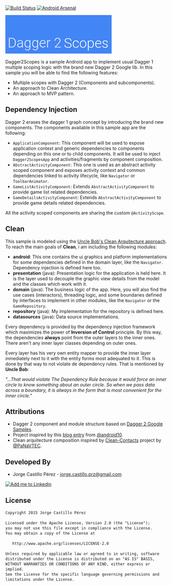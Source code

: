 [![Build Status](https://travis-ci.org/JorgeCastilloPrz/Dagger2Scopes.svg?branch=master)](https://travis-ci.org/JorgeCastilloPrz/Dagger2Scopes) [![Android Arsenal](https://img.shields.io/badge/Android%20Arsenal-Dagger2Scopes-brightgreen.svg?style=flat)](https://android-arsenal.com/details/3/1717)

![Dagger2Scopes image](/art/dagger2scopes.png?raw=true)

Dagger2Scopes is a sample Android app to implement usual Dagger 1 multiple scoping logic with the brand new Dagger 2 Google lib. In this sample you will be able to find
the following features:

* Multiple scopes with Dagger 2 (Components and subcomponents).
* An approach to Clean Architecture.
* An approach to MVP pattern.

Dependency Injection
--------------------
Dagger 2 erases the dagger 1 graph concept by introducing the brand new components. The components available in this sample app are the following:
* `ApplicationComponent`: This component will be used to expose application context and generic dependencies to components depending on this one or
to child components. It will be used to inject `Dagger2ScopesApp` and activities/fragments by component composition.
* `AbstractActivityComponent`: This one is used as an abstract activity scoped component and exposes activity context and common dependencies
linked to activity lifecycle, like `Navigator` or `ToolbarAnimator`.
* `GameListActivityComponent`: Extends `AbstractActivityComponent` to provide game list related dependencies.
* `GameDetailsActivityComponent`: Extends `AbstractActivityComponent` to provide game details related dependencies.

All the activity scoped components are sharing the custom `@ActivityScope`.

Clean
-----
This sample is modeled using the [Uncle Bob's Clean Arquitecture approach][clean-arquitecture-post]. To reach the main goals of **Clean**, i am including the
 following modules:

 * **android**: This one contains the ui graphics and platform implementations for some dependencies defined in the domain layer, like the `Navigator`.
 Dependency injection is defined here too.
 * **presentation** (java): Presentation logic for the application is held here. It is the layer used to decouple the graphic view details from the model and the
 classes which work with it.
 * **domain** (java): The business logic of the app. Here, you will also find the use cases (interactors), threading logic, and some boundaries defined by interfaces to implement in other
 modules, like the `Navigator` or the `GameRepository`.
 * **repository** (java): My implementation for the repository is defined here.
 * **datasources** (java): Data source implementations.

Every dependency is provided by the dependency injection framework which maximizes the power of **Inversion of Control** principle. By this way,
the dependencies **always** point from the outer layers to the inner ones. There aren't any inner layer classes depending on outer ones.

Every layer has his very own entity mapper to provide the inner layer inmediately next to it with the entity forms most adequated to it. This is done by
that way to not violate de dependency rules. That is mentioned by **Uncle Bob**:

*"...That would violate The Dependency Rule because it would force an inner circle to know something about an outer circle. So when we pass data across
a boundary, it is always in the form that is most convenient for the inner circle."*


Attributions
------------
* Dagger 2 component and module structure based on [Dagger 2 Google Samples][dagger2-samples].
* Project inspired by this [blog entry][fernando-cejas-blogentry] from [@android10][fernando-cejas-github].
* Clean arquitecture composition inspired by [Clean-Contacts][panavtec-clean-contacts] project by [@PaNaVTEC][panavtec-github].

Developed By
------------
* Jorge Castillo Pérez - <jorge.castillo.prz@gmail.com>

<a href="https://www.linkedin.com/in/jorgecastilloprz">
  <img alt="Add me to Linkedin" src="https://github.com/JorgeCastilloPrz/EasyMVP/blob/master/art/linkedin.png" />
</a>

License
-------

    Copyright 2015 Jorge Castillo Pérez

    Licensed under the Apache License, Version 2.0 (the "License");
    you may not use this file except in compliance with the License.
    You may obtain a copy of the License at

       http://www.apache.org/licenses/LICENSE-2.0

    Unless required by applicable law or agreed to in writing, software
    distributed under the License is distributed on an "AS IS" BASIS,
    WITHOUT WARRANTIES OR CONDITIONS OF ANY KIND, either express or implied.
    See the License for the specific language governing permissions and
    limitations under the License.

[dagger2-samples]: https://github.com/google/dagger
[fernando-cejas-blogentry]: http://fernandocejas.com/2015/04/11/tasting-dagger-2-on-android/
[fernando-cejas-github]: https://github.com/android10
[clean-arquitecture-post]: http://blog.8thlight.com/uncle-bob/2012/08/13/the-clean-architecture.html
[panavtec-github]: https://github.com/PaNaVTEC
[panavtec-clean-contacts]: https://github.com/PaNaVTEC/Clean-Contacts